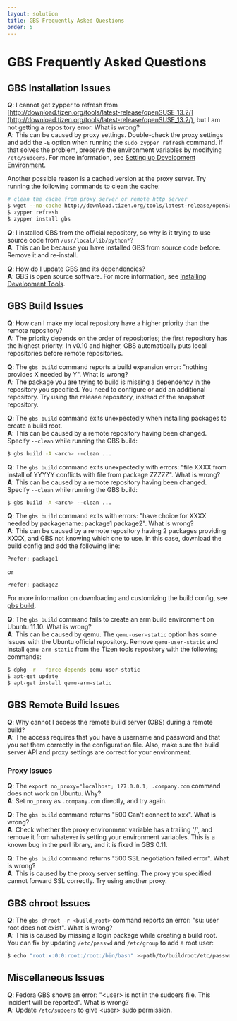 ```yaml
---
layout: solution
title: GBS Frequently Asked Questions
order: 5
---
```


# GBS Frequently Asked Questions

## GBS Installation Issues

**Q**: I cannot get zypper to refresh from [http://download.tizen.org/tools/latest-release/openSUSE_13.2/](http://download.tizen.org/tools/latest-release/openSUSE_13.2/), but I am not getting a repository error. What is wrong?  
**A**: This can be caused by proxy settings. Double-check the proxy settings and add the `-E` option when running the `sudo zypper refresh` command. If that solves the problem, preserve the environment variables by modifying `/etc/sudoers`. For more information, see [Setting up Development Environment](../../developing/setting-up.md).

Another possible reason is a cached version at the proxy server. Try running the following commands to clean the cache:
```bash
# clean the cache from proxy server or remote http server
$ wget --no-cache http://download.tizen.org/tools/latest-release/openSUSE_13.2/repodata/repomd.xml
$ zypper refresh
$ zypper install gbs
```

**Q**: I installed GBS from the official repository, so why is it trying to use source code from `/usr/local/lib/python*`?  
**A**: This can be because you have installed GBS from source code before. Remove it and re-install.

**Q**: How do I update GBS and its dependencies?  
**A**: GBS is open source software. For more information, see [Installing Development Tools](../../developing/installing.md).


## GBS Build Issues

**Q**: How can I make my local repository have a higher priority than the remote repository?  
**A**: The priority depends on the order of repositories; the first repository has the highest priority. In v0.10 and higher, GBS automatically puts local repositories before remote repositories.


**Q**: The `gbs build` command reports a build expansion error: "nothing provides X needed by Y". What is wrong?  
**A**: The package you are trying to build is missing a dependency in the repository you specified. You need to configure or add an additional repository. Try using the release repository, instead of the snapshot repository.


**Q**: The `gbs build` command exits unexpectedly when installing packages to create a build root.  
**A**: This can be caused by a remote repository having been changed. Specify `--clean` while running the GBS build:

```bash
$ gbs build -A <arch> --clean ...
```

**Q**: The `gbs build` command exits unexpectedly with errors: "file XXXX from install of YYYYY conflicts with file from package ZZZZZ". What is wrong?  
**A**: This can be caused by a remote repository having been changed. Specify `--clean` while running the GBS build:

```bash
$ gbs build -A <arch> --clean ...
```

**Q**: The `gbs build` command exits with errors: "have choice for XXXX needed by packagename: package1 package2". What is wrong?  
**A**: This can be caused by a remote repository having 2 packages providing XXXX, and GBS not knowing which one to use. In this case, download the build config and add the following line:

```
Prefer: package1
```

or

```
Prefer: package2
```

For more information on downloading and customizing the build config, see [gbs build](gbs-build.md).

**Q**: The `gbs build` command fails to create an arm build environment on Ubuntu 11.10. What is wrong?  
**A**: This can be caused by qemu. The `qemu-user-static` option has some issues with the Ubuntu official repository. Remove `qemu-user-static` and install `qemu-arm-static` from the Tizen tools repository with the following commands:

```bash
$ dpkg -r --force-depends qemu-user-static
$ apt-get update
$ apt-get install qemu-arm-static
```

## GBS Remote Build Issues

**Q**: Why cannot I access the remote build server (OBS) during a remote build?  
**A**: The access requires that you have a username and password and that you set them correctly in the configuration file. Also, make sure the build server API and proxy settings are correct for your environment.


### Proxy Issues

**Q**: The `export no_proxy="localhost; 127.0.0.1; .company.com` command does not work on Ubuntu. Why?  
**A**: Set `no_proxy` as `.company.com` directly, and try again.

**Q**: The `gbs build` command returns "500 Can't connect to xxx". What is wrong?  
**A**: Check whether the proxy environment variable has a trailing '/', and remove it from whatever is setting your environment variables. This is a known bug in the perl library, and it is fixed in GBS 0.11.

**Q**: The `gbs build` command returns "500 SSL negotiation failed error". What is wrong?  
**A**: This is caused by the proxy server setting. The proxy you specified cannot forward SSL correctly. Try using another proxy.


## GBS chroot Issues

**Q**: The `gbs chroot -r <build_root>` command reports an error: "su: user root does not exist". What is wrong?  
**A**: This is caused by missing a login package while creating a build root. You can fix by updating `/etc/passwd` and `/etc/group` to add a root user:

```bash
$ echo "root:x:0:0:root:/root:/bin/bash" >>path/to/buildroot/etc/passwd$ echo "root:x:0:" >>path/to/buildroot/etc/group
```

## Miscellaneous Issues

**Q**: Fedora GBS shows an error: "&lt;user&gt; is not in the sudoers file. This incident will be reported". What is wrong?  
**A**: Update `/etc/sudoers` to give &lt;user&gt; sudo permission.
